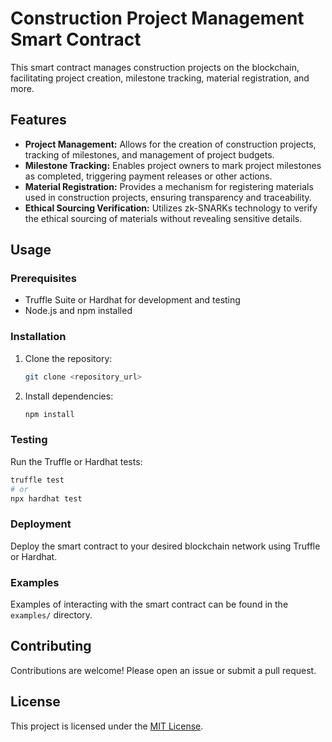 # Construction Project Management Smart Contract

This smart contract manages construction projects on the blockchain, facilitating project creation, milestone tracking, material registration, and more.

## Features

- **Project Management:** Allows for the creation of construction projects, tracking of milestones, and management of project budgets.
- **Milestone Tracking:** Enables project owners to mark project milestones as completed, triggering payment releases or other actions.
- **Material Registration:** Provides a mechanism for registering materials used in construction projects, ensuring transparency and traceability.
- **Ethical Sourcing Verification:** Utilizes zk-SNARKs technology to verify the ethical sourcing of materials without revealing sensitive details.

## Usage

### Prerequisites

- Truffle Suite or Hardhat for development and testing
- Node.js and npm installed

### Installation

1. Clone the repository:

   ```bash
   git clone <repository_url>
   ```

2. Install dependencies:

   ```bash
   npm install
   ```

### Testing

Run the Truffle or Hardhat tests:

```bash
truffle test
# or
npx hardhat test
```

### Deployment

Deploy the smart contract to your desired blockchain network using Truffle or Hardhat.

### Examples

Examples of interacting with the smart contract can be found in the `examples/` directory.

## Contributing

Contributions are welcome! Please open an issue or submit a pull request.

## License

This project is licensed under the [MIT License](LICENSE).
